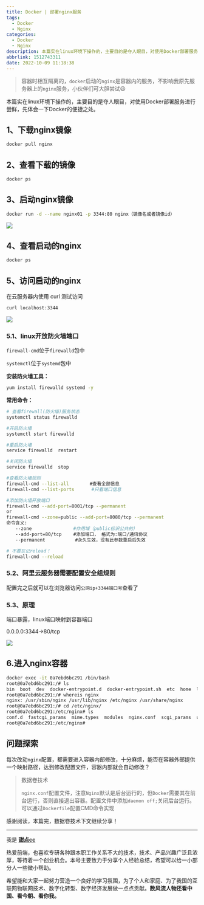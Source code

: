 ```yaml
---
title: Docker | 部署nginx服务
tags:
  - Docker
  - Nginx
categories:
  - Docker
  - Nginx
description: 本篇实在linux环境下操作的，主要目的是夺人眼目，对使用Docker部署服务进行尝鲜，先体会一下Docker的便捷之处。
abbrlink: 1512743311
date: 2022-10-09 11:18:38
---
```


> 容器时相互隔离的，`docker`启动的`nginx`是容器内的服务，不影响我原先服务器上的`nginx`服务，小伙伴们可大胆尝试😃

本篇实在linux环境下操作的，主要目的是夺人眼目，对使用Docker部署服务进行尝鲜，先体会一下Docker的便捷之处。

## 1、下载nginx镜像

```bash
docker pull nginx
```

## 2、查看下载的镜像

```bash
docker ps
```

## 3、启动nginx镜像

```bash
docker run -d --name nginx01 -p 3344:80 nginx（镜像名或者镜像id）
```

![](https://pic1.imgdb.cn/item/63423e4516f2c2beb109d82d.jpg)

## 4、查看启动的nginx

```bash
docker ps
```

## 5、访问启动的nginx

在云服务器内使用 curl 测试访问

```bash
curl localhost:3344
```

![](https://pic1.imgdb.cn/item/63423e5d16f2c2beb10a0248.jpg)

### 5.1、linux开放防火墙端口

`firewall-cmd`位于`firewalld`包中

`systemctl`位于`systemd`包中

**安装防火墙工具：**

```bash
yum install firewalld systemd -y
```

**常用命令：**

```bash
# 查看firewall(防火墙)服务状态
systemctl status firewalld

#开启防火墙
systemctl start firewalld

#重启防火墙
service firewalld  restart

#关闭防火墙
service firewalld  stop

#查看防火墙规则
firewall-cmd --list-all　　 　　#查看全部信息
firewall-cmd --list-ports 　　  #只看端口信息

#添加防火墙开放端口
firewall-cmd --add-port=8001/tcp --permanent
or
firewall-cmd --zone=public --add-port=8080/tcp --permanent
命令含义:
　　--zone 　　　　　　　　 #作用域（public标识公共的）
　　--add-port=80/tcp 　　#添加端口， 格式为:端口/通讯协议
　　--permanent 　　　　　　#永久生效，没有此参数重启后失效

# 不要忘记reload！
firewall-cmd --reload
```

### 5.2、阿里云服务器需要配置安全组规则

配置完之后就可以在浏览器访问`公网ip+3344端口号`查看了

### 5.3、原理

端口暴露，linux端口映射到容器端口

0.0.0.0:3344->80/tcp

![](https://pic1.imgdb.cn/item/63423e7416f2c2beb10a2e22.jpg)

## 6.进入nginx容器

```bash
docker exec -it 0a7ebd6bc291 /bin/bash
root@0a7ebd6bc291:/# ls
bin  boot  dev	docker-entrypoint.d  docker-entrypoint.sh  etc	home  lib  lib64  media  mnt  opt  proc  root  run  sbin  srv  sys  tmp  usr  var
root@0a7ebd6bc291:/# whereis nginx
nginx: /usr/sbin/nginx /usr/lib/nginx /etc/nginx /usr/share/nginx
root@0a7ebd6bc291:/# cd /etc/nginx/
root@0a7ebd6bc291:/etc/nginx# ls
conf.d	fastcgi_params	mime.types  modules  nginx.conf  scgi_params  uwsgi_params
root@0a7ebd6bc291:/etc/nginx#

```

## 问题探索

每次改动`nginx`配置，都需要进入容器内部修改，十分麻烦，能否在容器外部提供一个映射路径，达到修改配置文件，容器内部就会自动修改？

> 数据卷技术
>
> `nginx.conf`配置文件，注意`Nginx`默认是后台运行的，但`Docker`需要其在前台运行，否则直接退出容器。配置文件中添加`daemon off;`关闭后台运行。可以通过`Dockerfile`配置CMD命令实现

感谢阅读，本篇完，数据卷技术下文继续分享！

---

我是 [**甜点cc**](https://blog.i-xiao.space/)

热爱前端，也喜欢专研各种跟本职工作关系不大的技术，技术、产品兴趣广泛且浓厚，等待着一个创业机会。本号主要致力于分享个人经验总结，希望可以给一小部分人一些微小帮助。

希望能和大家一起努力营造一个良好的学习氛围，为了个人和家庭、为了我国的互联网物联网技术、数字化转型、数字经济发展做一点点贡献。**数风流人物还看中国、看今朝、看你我。**